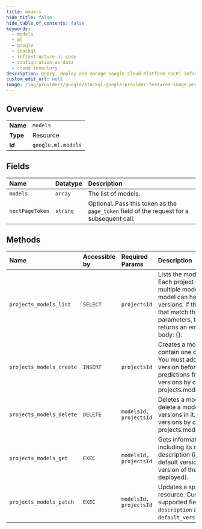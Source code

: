 ```yaml
---
title: models
hide_title: false
hide_table_of_contents: false
keywords:
  - models
  - ml
  - google    
  - stackql
  - infrastructure-as-code
  - configuration-as-data
  - cloud inventory
description: Query, deploy and manage Google Cloud Platform (GCP) infrastructure and resources using SQL
custom_edit_url: null
image: /img/providers/google/stackql-google-provider-featured-image.png
---
```

  
    

## Overview
<table><tbody>
<tr><td><b>Name</b></td><td><code>models</code></td></tr>
<tr><td><b>Type</b></td><td>Resource</td></tr>
<tr><td><b>Id</b></td><td><code>google.ml.models</code></td></tr>
</tbody></table>

## Fields
| Name | Datatype | Description |
|:-----|:---------|:------------|
| `models` | `array` | The list of models. |
| `nextPageToken` | `string` | Optional. Pass this token as the `page_token` field of the request for a subsequent call. |
## Methods
| Name | Accessible by | Required Params | Description |
|:-----|:--------------|:----------------|:------------|
| `projects_models_list` | `SELECT` | `projectsId` | Lists the models in a project. Each project can contain multiple models, and each model can have multiple versions. If there are no models that match the request parameters, the list request returns an empty response body: &#123;&#125;. |
| `projects_models_create` | `INSERT` | `projectsId` | Creates a model which will later contain one or more versions. You must add at least one version before you can request predictions from the model. Add versions by calling projects.models.versions.create. |
| `projects_models_delete` | `DELETE` | `modelsId, projectsId` | Deletes a model. You can only delete a model if there are no versions in it. You can delete versions by calling projects.models.versions.delete. |
| `projects_models_get` | `EXEC` | `modelsId, projectsId` | Gets information about a model, including its name, the description (if set), and the default version (if at least one version of the model has been deployed). |
| `projects_models_patch` | `EXEC` | `modelsId, projectsId` | Updates a specific model resource. Currently the only supported fields to update are `description` and `default_version.name`. |
